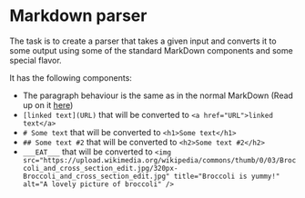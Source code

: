 # Markdown parser

The task is to create a parser that takes a given input and converts it to some output using some of the standard MarkDown components and some special flavor.

It has the following components:
* The paragraph behaviour is the same as in the normal MarkDown (Read up on it [here](https://daringfireball.net/projects/markdown/syntax#p))
* `[linked text](URL)` that will be converted to `<a href="URL">linked text</a>`
* `# Some text` that will be converted to `<h1>Some text</h1>`
* `## Some text #2` that will be converted to `<h2>Some text #2</h2>`
* `___EAT___` that will be converted to `<img src="https://upload.wikimedia.org/wikipedia/commons/thumb/0/03/Broccoli_and_cross_section_edit.jpg/320px-Broccoli_and_cross_section_edit.jpg" title="Broccoli is yummy!" alt="A lovely picture of broccoli" />`
